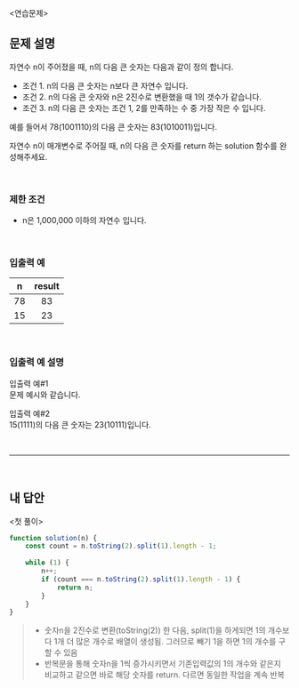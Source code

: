 <연습문제>

## 문제 설명
자연수 n이 주어졌을 때, n의 다음 큰 숫자는 다음과 같이 정의 합니다.

* 조건 1. n의 다음 큰 숫자는 n보다 큰 자연수 입니다.
* 조건 2. n의 다음 큰 숫자와 n은 2진수로 변환했을 때 1의 갯수가 같습니다.
* 조건 3. n의 다음 큰 숫자는 조건 1, 2를 만족하는 수 중 가장 작은 수 입니다.

예를 들어서 78(1001110)의 다음 큰 숫자는 83(1010011)입니다.

자연수 n이 매개변수로 주어질 때, n의 다음 큰 숫자를 return 하는 solution 함수를 완성해주세요.

<br>

### 제한 조건
* n은 1,000,000 이하의 자연수 입니다.

<br>

### 입출력 예
|n|result|
|:---:|:---:|
|78|83|
|15|23|

<br>

### 입출력 예 설명
입출력 예#1   
문제 예시와 같습니다.

입출력 예#2   
15(1111)의 다음 큰 숫자는 23(10111)입니다.

<br>

---

<br>

## 내 답안
<첫 풀이>
```JavaScript
function solution(n) {
    const count = n.toString(2).split(1).length - 1;
    
    while (1) {
        n++;
        if (count === n.toString(2).split(1).length - 1) {
            return n;
        }
    }
}
```
> * 숫자n을 2진수로 변환(toString(2)) 한 다음, split(1)을 하게되면 1의 개수보다 1개 더 많은 개수로 배열이 생성됨. 그러므로 빼기 1을 하면 1의 개수를 구할 수 있음
> * 반복문을 통해 숫자n을 1씩 증가시키면서 기존입력값의 1의 개수와 같은지 비교하고 같으면 바로 해당 숫자를 return. 다르면 동일한 작업을 계속 반복